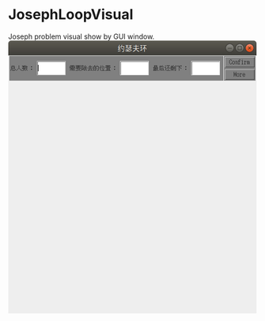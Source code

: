 # JosephLoopVisual
Joseph problem visual show by GUI window.<br/>
![约瑟夫问题的动态显示](https://github.com/EnJong/JosephLoopVisual/blob/master/result/JosephLoop1.png)
